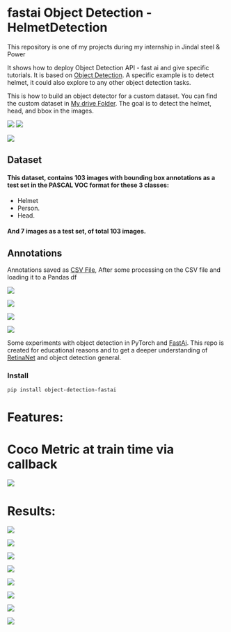 # fastai  Object Detection - HelmetDetection

This repository is one of my projects during my internship in Jindal steel & Power

It shows how to deploy Object Detection API - fast ai and give specific tutorials. It is based on [Object Detection](https://github.com/tensorflow/models/tree/master/research/object_detection). A specific example is to detect helmet, it could also explore to any other object detection tasks.

This is how to build an object detector for a custom dataset. You can find the custom dataset in [My drive Folder](https://drive.google.com/drive/folders/1jO1PA_J6-0P_-OpgKHJhRzymHqsWdbsO?usp=sharing). The goal is to detect the helmet, head, and bbox in the images.

<p float="left">
<img src=images/111.png />
<img src=images/222.png/>
</p>
<p float="center">
<img src=Helmet_Images/helmet.PNG/>
</p>

## Dataset
#### This dataset, contains 103 images with bounding box annotations as a test set in the PASCAL VOC format for these 3 classes:

* Helmet
* Person.
* Head.

#### And 7 images as a test set, of total 103 images.

## Annotations
Annotations saved as [CSV File](https://drive.google.com/file/d/1RRNWCmzuGeaaF3xfQyEUjVP0abc3RO2M/view?usp=sharing), After some processing on the CSV file and loading it to a Pandas df

<p float="center">
<img src=Helmet_Images/helmet_detection_1.PNG/>
</p>
<p float="center">
<img src=Helmet_Images/helmet_detection_2.PNG/>
</p>
<p float="center">
<img src=Helmet_Images/helmet_detection_3.PNG/>
</p>
<p float="center">
<img src=Helmet_Images/helmet_detection_4.PNG/>
</p>

Some experiments with object detection in PyTorch and [FastAi](https://www.fast.ai/).
This repo is created for educational reasons and to get a deeper understanding of [RetinaNet](https://arxiv.org/abs/1708.02002) and object detection general.

### Install

```
pip install object-detection-fastai
```
# Features:

#  Coco Metric at train time via callback 
<p float="center">
<img src=Helmet_Images/Features.PNG/>
</p>


# Results:

<p float="center">
<img src=Helmet_Images/Results_1.PNG/>
</p>
<p float="center">
<img src=Helmet_Images/Results_2.PNG/>
</p>
<p float="center">
<img src=Helmet_Images/Results_3.PNG/>
</p>
<p float="center">
<img src=Helmet_Images/Results_4.PNG/>
</p>
<p float="center">
<img src=Helmet_Images/Results_5.PNG/>
</p>
<p float="center">
<img src=Helmet_Images/Results_6.PNG/>
</p>
<p float="center">
<img src=Helmet_Images/Results_7.PNG/>
</p>
<p float="center">
<img src=Helmet_Images/Results_8.PNG/>
</p>


